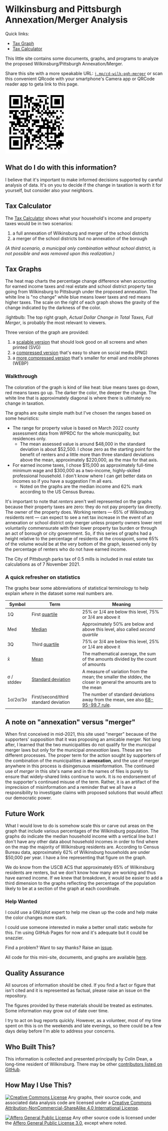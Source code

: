 # Wilkinsburg and Pittsburgh Annexation/Merger Analysis

Quick links:

* [Tax Graph](wilkinsburg_pittsburgh_merger_taxes.svg)
* [Tax Calculator](calculator.html)

This little site contains some documents, graphs, and programs to analyze the proposed Wilkinsburg/Pittsburgh Annexation/Merger.

Share this site with a more speakable URL: [`j.mp/cd-wilk-pgh-merger`](https://bit.ly/cd-wilk-pgh-merger) or scan this convenient QRcode with your smartphone's Camera app or QRCode reader app to geta link to this page.

![QRcode to the link above](bitly-qrcode.png)

## What do I do with this information?

I believe that it's important to make informed decisions supported by careful analysis of data.
It's on you to decide if the change in taxation is worth it for yourself, but consider also your neighbors.

## Tax Calculator

The [Tax Calculator](calculator.html) shows what your household's income and property taxes would be in two scenarios:

1. a full annexation of Wilkinsburg and merger of the school districts
2. a merger of the school districts but no annexation of the borough

_(A third scenario, a municipal only combination without school district, is not possible and was removed upon this realization.)_

## Tax Graphs

The heat map charts the percentage change difference when accounting for earned income taxes and real estate and school district property tax going from Wilkinsburg to Pittsburgh under the proposed annexation.
The white line is "no change" while blue means lower taxes and red means higher taxes.
The scale on the right of each graph shows the gravity of the change indicated by the darkness of the color.

:lightbulb: The top right graph, _Actual Dollar Change in Total Taxes, Full Merger_, is probably the most relevant to viewers.

Three version of the graph are provided:

1. a [scalable version](wilkinsburg_pittsburgh_merger_taxes.svg) that should look good on all screens and when printed (SVG)
2. a [compressed version](wilkinsburg_pittsburgh_merger_taxes.png) that's easy to share on social media (PNG)
2. a [more compressed version](wilkinsburg_pittsburgh_merger_taxes.webp) that's smaller for email and mobile phones (WEBP)

### Walkthrough

The coloration of the graph is kind of like heat: blue means taxes go down, red means taxes go up. The darker the color, the deeper the change. The white line that is approximately diagonal is where there is ultimately no change in taxation.

The graphs are quite simple math but I've chosen the ranges based on some heuristics:

* The range for property value is based on March 2022 county assessment data from WPRDC for the whole municipality, but residences only.
  * The mean assessed value is around $48,000 in the standard deviation is about $52,500. I chose zero as the starting point for the benefit of renters and a little more than three standard deviations above the mean, approximately $220,000, as the max for that axis.
* For earned income taxes, I chose $15,000 as approximately full-time minimum wage and $300,000 as a two-income, highly-skilled professional household. I don't know where I can get better data on incomes so if you have a suggestion I'm all ears.
  * Noted on the graphs are the median income and 62% mark according to the US Census Bureau.

It's important to note that _renters_ aren't well represented on the graphs
because their property taxes are zero: they do not pay property tax directly.
The owner of the property does.
Working renters — 65% of Wilkinsburg residents rent — can expect to see a net tax increase in the event of an annexation or school district only merger
unless property owners lower rent voluntarily commensurate with their
lower property tax burden or through an act of borough or city government.
So, if this series of graphs had a height relative to the percentage of residents at the crosspoint,
some 65% of the volume would be at the very bottom of the graph, lessened only
by the percentage of renters who do not have earned income.

The City of Pittsburgh parks tax of 0.5 mills is included in real estate tax
calculations as of 7 November 2021.

### A quick refresher on statistics

The graphs bear some abbreviations of statistical terminology to help explain _where_ in the dataset some real numbers are.

|Symbol|Term|Meaning|
|---|---|---|
|1Q|First [quartile](https://en.wikipedia.org/wiki/Quartile)|25% or 1/4 are below this level, 75% or 3/4 are above it|
|Med|[Median](https://en.wikipedia.org/wiki/Median)|Approximately 50% are below and above this level, also called _second quartile_|
|3Q|Third [quartile](https://en.wikipedia.org/wiki/Quartile)|75% or 3/4 are below this level, 25% or 1/4 are above it|
|x̄|[Mean](https://en.wikipedia.org/wiki/Mean)|The mathematical average, the sum of the amounts divided by the count of amounts|
|σ / stddev|[Standard deviation](https://en.wikipedia.org/wiki/Standard_deviation)|A measure of variation from the mean; the smaller the stddev, the closer in general the amounts are to the mean|
|1σ/2σ/3σ|First/second/third standard deviation|The number of standard deviations away from the mean, see also [68-95-99.7 rule](https://en.wikipedia.org/wiki/68%E2%80%9395%E2%80%9399.7_rule).|

## A note on "annexation" versus "merger"

When first conceived in mid-2021, this site used "merger" because of the supporters' supposition that it was proposing an amicable merger.
Not long after, I learned that the two municipalities do not qualify for the municipal merger laws but only for the municipal _annexation_ laws.
These are two different processes.
The proper term for the action sought by supporters of the combination of the municipalities _is_ **annexation**, and the use of merger anywhere in this process is disingenuous misinformation.
The continued use of _merger_ in this site's name and in the names of files is purely to ensure that widely-shared links continue to work.
It is no endorsement of the supporter's continued misuse of the term.
Rather, it is an artifact of the imprecision of misinformation and a reminder that we all have a responsibility to investigate claims with proposed solutions that would affect our democratic power.

## Future Work

What I would love to do is somehow scale this or carve out areas on the graph that include various percentages of the Wilkinsburg population.
The graphs do indicate the median household income with a vertical line but
I don't have any other data about household incomes in order to find where on
the map the majority of Wilkinsburg residents are. According to Census Bureau
data, approximately 62% of Wilkinsburg households are under $50,000 per year.
I have a line representing that figure on the graph.

We do know from the USCB ACS that approximately 65% of Wilkinsburg residents
are renters, but we don't know how many are working and thus have earned income.
If we knew that breakdown, it would be easier to add a third dimension to the
graphs reflecting the percentage of the population likely to be at a section of
the graph at each coordinate.

### Help Wanted

I could use a GNUplot expert to help me clean up the code and help make the color changes more stark.

I could use someone interested in make a better small static website for this. I'm using GitHub Pages for now and it's adequate but it could be snazzier.

Find a problem? Want to say thanks? Raise an [issue](https://github.com/colindean/wilkinsburg_pittsburgh_merger_analysis/issues/new).

All code for this mini-site, documents, and graphs are available [here](https://github.com/colindean/wilkinsburg_pittsburgh_merger_analysis).

## Quality Assurance

All sources of information should be cited.
If you find a fact or figure that isn't cited and it is represented as factual,
please raise an issue on the repository.

The figures provided by these materials should be treated as estimates.
Some information may grow out of date over time.

I try to act on bug reports quickly.
However, as a volunteer, most of my time spent on this is on the weekends and late evenings,
so there could be a few days delay before I'm able to address your concerns.

## Who Built This?

This information is collected and presented principally by Colin Dean, a long-time resident of Wilkinsburg.
There may be other [contributors listed on GitHub](https://github.com/colindean/wilkinsburg_pittsburgh_merger_analysis/graphs/contributors).

## How May I Use This?

[![Creative Commons License](https://i.creativecommons.org/l/by-nc-sa/4.0/88x31.png)](http://creativecommons.org/licenses/by-nc-sa/4.0/)
Any graphs, their source code, and associated data analysis code are licensed under a [Creative Commons Attribution-NonCommercial-ShareAlike 4.0 International License](http://creativecommons.org/licenses/by-nc-sa/4.0/).

[![Affero General Public License](https://www.gnu.org/graphics/agplv3-155x51.png)](https://www.gnu.org/licenses/agpl-3.0.en.html)
Any other source code is licensed under the [Affero General Public License 3.0](https://www.gnu.org/licenses/agpl-3.0.en.html), except where noted.
